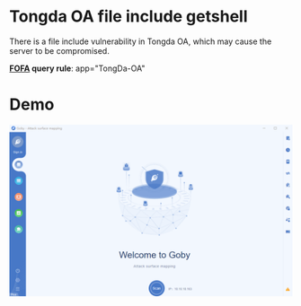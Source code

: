 # Tongda OA file include getshell

There is a file include vulnerability in Tongda OA, which may cause the server to be compromised.

**[FOFA](https://fofa.so/result?q=app%3D"TongDa-OA"&qbase64=YXBwPSJUb25nRGEtT0Ei) query rule**: app="TongDa-OA"

# Demo

![](tongdaOA_getshell.gif)